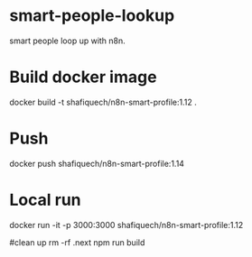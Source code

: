 # smart-people-lookup
smart people  loop up with n8n.
# Build docker image
docker build -t shafiquech/n8n-smart-profile:1.12 .
# Push
docker push shafiquech/n8n-smart-profile:1.14
# Local run
docker run -it -p 3000:3000 shafiquech/n8n-smart-profile:1.12


#clean up 
rm -rf .next
npm run build